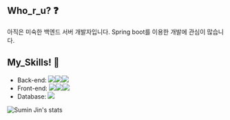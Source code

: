 ## Who_r_u? ❓

아직은 미숙한 백엔드 서버 개발자입니다.
Spring boot를 이용한 개발에 관심이 많습니다.

## My_Skills! 🔨

+ Back-end: <img src="https://img.shields.io/badge/JAVA-007396?style=for-the-badge&logo=java&logoColor=white"><img src="https://img.shields.io/badge/Spring-6DB33F?style=for-the-badge&logo=Spring&logoColor=white"><img src="https://img.shields.io/badge/javascript-F7DF1E?style=for-the-badge&logo=javascript&logoColor=black">
+ Front-end: <img src="https://img.shields.io/badge/javascript-F7DF1E?style=for-the-badge&logo=javascript&logoColor=black"><img src="https://img.shields.io/badge/react-61DAFB?style=for-the-badge&logo=react&logoColor=black"><img src="https://img.shields.io/badge/html-E34F26?style=for-the-badge&logo=html5&logoColor=white">
+ Database: <img src="https://img.shields.io/badge/mysql-4479A1?style=for-the-badge&logo=mysql&logoColor=white">

![Sumin Jin's stats](https://github-readme-stats.vercel.app/api?username=anuraghazra&count_private=true)
